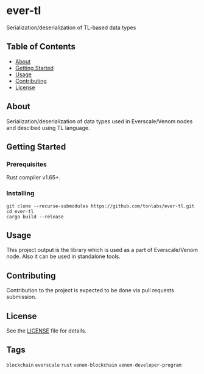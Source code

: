 # ever-tl

Serialization/deserialization of TL-based data types

## Table of Contents

- [About](#about)
- [Getting Started](#getting-started)
- [Usage](#usage)
- [Contributing](#contributing)
- [License](#license)

## About

Serialization/deserialization of data types used in Everscale/Venom nodes and descibed using TL language.

## Getting Started

### Prerequisites

Rust complier v1.65+.

### Installing

```
git clone --recurse-submodules https://github.com/tonlabs/ever-tl.git
cd ever-tl
cargo build --release
```

## Usage

This project output is the library which is used as a part of Everscale/Venom node. Also it can be used in standalone tools.

## Contributing

Contribution to the project is expected to be done via pull requests submission.

## License

See the [LICENSE](LICENSE) file for details.

## Tags

`blockchain` `everscale` `rust` `venom-blockchain` `venom-developer-program`

